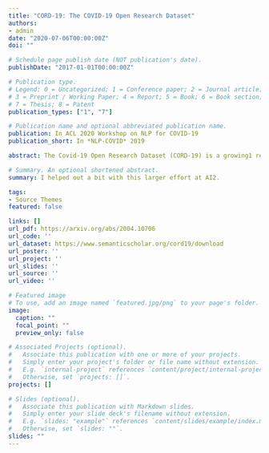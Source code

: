 ```yaml
---
title: "CORD-19: The COVID-19 Open Research Dataset"
authors:
- admin
date: "2020-07-06T00:00:00Z"
doi: ""

# Schedule page publish date (NOT publication's date).
publishDate: "2017-01-01T00:00:00Z"

# Publication type.
# Legend: 0 = Uncategorized; 1 = Conference paper; 2 = Journal article;
# 3 = Preprint / Working Paper; 4 = Report; 5 = Book; 6 = Book section;
# 7 = Thesis; 8 = Patent
publication_types: ["1", "7"]

# Publication name and optional abbreviated publication name.
publication: In ACL 2020 Workshop on NLP for COVID-19
publication_short: In *NLP-COVID* 2019

abstract: The Covid-19 Open Research Dataset (CORD-19) is a growing1 resource of scientific papers on Covid-19 and related historical coronavirus research. CORD-19 is designed to facilitate the development of text mining and information retrieval systems over its rich collection of metadata and structured full text papers. Since its release, CORD-19 has been downloaded over 75K times and has served as the basis of many Covid-19 text mining and discovery systems. In this article, we describe the mechanics of dataset construction, highlighting challenges and key design decisions, provide an overview of how CORD-19 has been used, and preview tools and upcoming shared tasks built around the dataset. We hope this resource will continue to bring together the computing community, biomedical experts, and policy makers in the search for effective treatments and management policies for Covid-19.

# Summary. An optional shortened abstract.
summary: I helped out a bit with this larger effort at AI2.

tags:
- Source Themes
featured: false

links: []
url_pdf: https://arxiv.org/abs/2004.10706
url_code: ''
url_dataset: https://www.semanticscholar.org/cord19/download
url_poster: ''
url_project: ''
url_slides: ''
url_source: ''
url_video: ''

# Featured image
# To use, add an image named `featured.jpg/png` to your page's folder. 
image:
  caption: ""
  focal_point: ""
  preview_only: false

# Associated Projects (optional).
#   Associate this publication with one or more of your projects.
#   Simply enter your project's folder or file name without extension.
#   E.g. `internal-project` references `content/project/internal-project/index.md`.
#   Otherwise, set `projects: []`.
projects: []

# Slides (optional).
#   Associate this publication with Markdown slides.
#   Simply enter your slide deck's filename without extension.
#   E.g. `slides: "example"` references `content/slides/example/index.md`.
#   Otherwise, set `slides: ""`.
slides: ""
---
```


